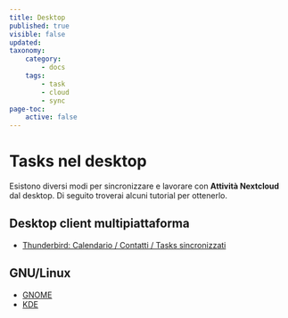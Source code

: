 ```yaml
---
title: Desktop
published: true
visible: false
updated:
taxonomy:
    category:
        - docs
    tags:
        - task
        - cloud
        - sync
page-toc:
    active: false
---
```


# Tasks nel desktop

Esistono diversi modi per sincronizzare e lavorare con **Attività Nextcloud** dal desktop. Di seguito troverai alcuni tutorial per ottenerlo. 

## Desktop client multipiattaforma
 - [Thunderbird: Calendario / Contatti / Tasks sincronizzati](/tutorials/cloud/clients/desktop/multiplatform/thunderbird-calendar-contacts)

## GNU/Linux
 - [GNOME](/tutorials/cloud/clients/desktop/gnu-linux/gnome-desktop-integration)
 - [KDE](/tutorials/cloud/clients/desktop/gnu-linux/kde-desktop-integration)

